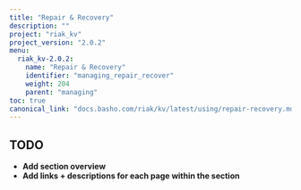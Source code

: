 ```yaml
---
title: "Repair & Recovery"
description: ""
project: "riak_kv"
project_version: "2.0.2"
menu:
  riak_kv-2.0.2:
    name: "Repair & Recovery"
    identifier: "managing_repair_recover"
    weight: 204
    parent: "managing"
toc: true
canonical_link: "docs.basho.com/riak/kv/latest/using/repair-recovery.md"
---
```


## TODO

- **Add section overview**
- **Add links + descriptions for each page within the section**
